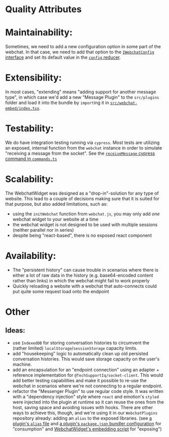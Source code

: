 # Quality Attributes

# Maintainability:
Sometimes, we need to add a new configuration option in some part of the webchat.
In that case, we need to add that option to the [`IWebchatConfig` interface](../src/common/interfaces/webchat-config.ts) and set its default value in the [`config` reducer](../src/webchat/store/config/config-reducer.ts).

# Extensibility:
In most cases, "extending" means "adding support for another message type", in which case we'd add a new "Message Plugin" to the `src/plugins` folder and load it into the bundle by `import`ing it in [`src/webchat-embed/index.tsx`](../src/webchat-embed//index.tsx).

# Testability:
We do have integration testing running via `cypress`. Most tests are utilizing an exposed, internal function from the `webchat` instance in order to simulate "receiving a message from the socket".
See the [`receiveMessage` cypress command in `commands.ts`](../cypress/support/commands.ts)

# Scalability:
The WebchatWidget was designed as a "drop-in"-solution for any type of website.
This lead to a couple of decisions making sure that it is suited for that purpose, but also added limitations, such as:
- using the `initWebchat` function from `webchat.js`, you may only add _one_ webchat widget to your website at a time
- the webchat widget is not designed to be used with multiple sessions (neither parallel nor in series)
- despite being "react-based", there is no exposed react component 

# Availability:
  - The "persistent history" can cause trouble in scenarios where there is either a lot of raw data in the history (e.g. base64-encoded content rather than links) in which the webchat might fail to work properly
  - Quickly reloading a website with a webchat that auto-connects could put quite some request load onto the endpoint

# Other
## Ideas:
- use `IndexedDB` for storing conversation histories to circumvent the (rather limited) `localStorage`/`sessionStorage` capacity limits.
- add "housekeeping" logic to automatically clean up old persisted conversation histories. This would save storage capacity on the user's machine.
- add an encapsulation for an "endpoint connection" using an adapter + reference implementation for `@TechSupportIq/socket-client`. This would add better testing capabilities and make it possible to re-use the webchat in scenarios where we're not connecting to a regular endpoint.
- refactor the "Messenger Plugin" to use regular code style. It was written with a "dependency injection" style where `react` and emotion's `styled` were injected into the plugin at runtime so it can reuse the ones from the host, saving space and avoiding issues with hooks. There are other ways to achieve this, though, and we're using it in our `WebchatPlugins` repository already: adding an `alias` to the exposed libraries. (see [a plugin's `alias` file](https://github.com/TechSupportIq/WebchatPlugins/blob/0ca12f4154f394faeb7183be9453ee3f13236d2f/plugins/qr-code-reader/alias/react.js#L5) and [a plugin's `package.json` bundler configuration](https://github.com/TechSupportIq/WebchatPlugins/blob/0ca12f4154f394faeb7183be9453ee3f13236d2f/plugins/qr-code-reader/package.json#L22) for "consumption" and [WebchatWidget's embedding script](https://github.com/TechSupportIq/WebchatWidget/blob/1b280dc69fc9618664ee9355ff2b72f3121194e4/src/webchat-embed/index.tsx#L102) for "exposing")